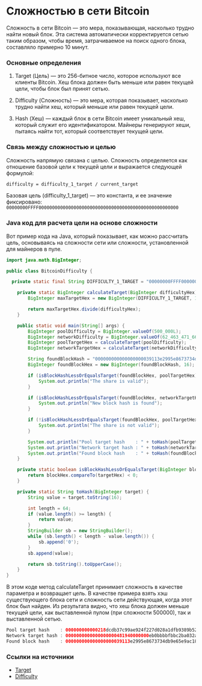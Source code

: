 # Cложностью в сети Bitcoin 
Сложность в сети Bitcoin — это мера, показывающая, насколько трудно найти новый блок. Эта система автоматически корректируется сетью таким образом, чтобы время, затрачиваемое на поиск одного блока, составляло примерно 10 минут.

### Основные определения
1. Target (Цель) — это 256-битное число, которое используют все клиенты Bitcoin. Хеш блока должен быть меньше или равен текущей цели, чтобы блок был принят сетью.

2. Difficulty (Сложность) — это мера, которая показывает, насколько трудно найти хеш, который меньше или равен текущей цели.

3. Hash (Хеш) — каждый блок в сети Bitcoin имеет уникальный хеш, который служит его идентификатором. Майнеры генерируют хеши, пытаясь найти тот, который соответствует текущей цели.

### Связь между сложностью и целью
Сложность напрямую связана с целью. Сложность определяется как отношение базовой цели к текущей цели и выражается следующей формулой:
```sh
difficulty = difficulty_1_target / current_target
```

Базовая цель (difficulty_1_target) — это константа, и ее значение фиксировано: `00000000FFFF0000000000000000000000000000000000000000000000000000`

### Java код для расчета цели на основе сложности
Вот пример кода на Java, который показывает, как можно рассчитать цель, основываясь на сложности сети или сложности, установленной для майнеров в пуле.

```java
import java.math.BigInteger;

public class BitcoinDifficulty {

  private static final String DIFFICULTY_1_TARGET = "00000000FFFF0000000000000000000000000000000000000000000000000000";

    private static BigInteger calculateTarget(BigInteger difficultyHex) {
        BigInteger maxTargetHex = new BigInteger(DIFFICULTY_1_TARGET, 16);

        return maxTargetHex.divide(difficultyHex);
    }

    public static void main(String[] args) {
        BigInteger poolDifficulty = BigInteger.valueOf(500_000L);
        BigInteger networkDifficulty = BigInteger.valueOf(62_463_471_666_732L);
        BigInteger poolTargetHex = calculateTarget(poolDifficulty);
        BigInteger networkTargetHex = calculateTarget(networkDifficulty);

        String foundBlockHash = "000000000000000000039113e2995e8673734db9e65e9ac1835a267da42bf60a";
        BigInteger foundBlockHex = new BigInteger(foundBlockHash, 16);

        if (isBlockHashLessOrEqualsTarget(foundBlockHex, poolTargetHex)) {
            System.out.println("The share is valid");
        }

        if (isBlockHashLessOrEqualsTarget(foundBlockHex, networkTargetHex)) {
            System.out.println("New block hash is found");
        }

        if (!isBlockHashLessOrEqualsTarget(foundBlockHex, poolTargetHex)) {
            System.out.println("The share is not valid");
        }

        System.out.println("Pool target hash    : " + toHash(poolTargetHex));
        System.out.println("Network target hash : " + toHash(networkTargetHex));
        System.out.println("Found block hash    : " + toHash(foundBlockHex));
    }

    private static boolean isBlockHashLessOrEqualsTarget(BigInteger blockHex, BigInteger targetHex) {
        return blockHex.compareTo(targetHex) < 0;
    }

    private static String toHash(BigInteger target) {
        String value = target.toString(16);

        int length = 64;
        if (value.length() >= length) {
            return value;
        }
        StringBuilder sb = new StringBuilder();
        while (sb.length() < length - value.length()) {
            sb.append('0');
        }
        sb.append(value);

        return sb.toString().toUpperCase();
    }
}
```

В этом коде метод calculateTarget принимает сложность в качестве параметра и возвращает цель. 
В качестве примера взять хэш существующего блока сети и сложность сети действующая, когда этот блок был найден. 
Из результата видно, что хеш блока должен меньше текущей цели, как выставленной пулом (при сложности 500000), так и выставленной сетью.

```java
Pool target hash    : 000000000000218dcdb37c99ae924f227d028a1dfb9389b52007dd441355475a
Network target hash : 0000000000000000000481940000000eb0bbbbfbbc2ba032a4367cd675458cbb
Found block hash    : 000000000000000000039113e2995e8673734db9e65e9ac1835a267da42bf60a
```
### Ссылки на источники
- [Target](https://en.bitcoin.it/wiki/Target)
- [Difficulty](https://en.bitcoin.it/wiki/Difficulty)
